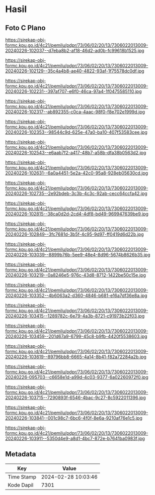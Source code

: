 # Hasil

## Foto C Plano

https://sirekap-obj-formc.kpu.go.id/4c21/pemilu/pdpr/73/06/02/20/13/7306022013009-20240226-102037--d7eba8b2-af18-46d2-ad0b-fc99618b1525.jpg

https://sirekap-obj-formc.kpu.go.id/4c21/pemilu/pdpr/73/06/02/20/13/7306022013009-20240226-102129--35c4a4b8-ae40-4822-93af-1f75578dc0df.jpg

https://sirekap-obj-formc.kpu.go.id/4c21/pemilu/pdpr/73/06/02/20/13/7306022013009-20240226-102231--397af707-e6f0-46ca-97a4-1f0475585110.jpg

https://sirekap-obj-formc.kpu.go.id/4c21/pemilu/pdpr/73/06/02/20/13/7306022013009-20240226-102317--ab892355-c0ca-4aac-98f0-f8e702e1999d.jpg

https://sirekap-obj-formc.kpu.go.id/4c21/pemilu/pdpr/73/06/02/20/13/7306022013009-20240226-102353--98544c9d-625e-47a0-ba10-407f53583cee.jpg

https://sirekap-obj-formc.kpu.go.id/4c21/pemilu/pdpr/73/06/02/20/13/7306022013009-20240226-102543--e6aab7f2-a417-48b7-a58b-dfa38b0563d2.jpg

https://sirekap-obj-formc.kpu.go.id/4c21/pemilu/pdpr/73/06/02/20/13/7306022013009-20240226-102631--6a0a4451-5e2a-42c0-95a8-928eb05630cd.jpg

https://sirekap-obj-formc.kpu.go.id/4c21/pemilu/pdpr/73/06/02/20/13/7306022013009-20240226-102735--2e92bdeb-3c3b-4c3c-92ab-cecc64ccfa42.jpg

https://sirekap-obj-formc.kpu.go.id/4c21/pemilu/pdpr/73/06/02/20/13/7306022013009-20240226-102815--38ca0d2d-2cd4-4df8-bd49-969947639be9.jpg

https://sirekap-obj-formc.kpu.go.id/4c21/pemilu/pdpr/73/06/02/20/13/7306022013009-20240226-102849--3fc7681d-3b5f-4c95-9d97-ff0419d6d22b.jpg

https://sirekap-obj-formc.kpu.go.id/4c21/pemilu/pdpr/73/06/02/20/13/7306022013009-20240226-103039--8899b76b-5ee9-48e4-8d96-5674b8626b35.jpg

https://sirekap-obj-formc.kpu.go.id/4c21/pemilu/pdpr/73/06/02/20/13/7306022013009-20240226-103219--0a8246e5-976c-43d8-8712-1422be50c15e.jpg

https://sirekap-obj-formc.kpu.go.id/4c21/pemilu/pdpr/73/06/02/20/13/7306022013009-20240226-103352--4b6063a2-d360-4846-b681-e16a7df36e8a.jpg

https://sirekap-obj-formc.kpu.go.id/4c21/pemilu/pdpr/73/06/02/20/13/7306022013009-20240226-103415--1289782c-6e79-4a3b-8721-c91973b22f03.jpg

https://sirekap-obj-formc.kpu.go.id/4c21/pemilu/pdpr/73/06/02/20/13/7306022013009-20240226-103459--201d67a9-6799-45c8-b9fb-4420f5538603.jpg

https://sirekap-obj-formc.kpu.go.id/4c21/pemilu/pdpr/73/06/02/20/13/7306022013009-20240226-103619--89796bb8-6665-4a14-8b41-f82a72284a2b.jpg

https://sirekap-obj-formc.kpu.go.id/4c21/pemilu/pdpr/73/06/02/20/13/7306022013009-20240226-095703--c6658e1d-a99d-4c03-9377-6a02260972f0.jpg

https://sirekap-obj-formc.kpu.go.id/4c21/pemilu/pdpr/73/06/02/20/13/7306022013009-20240226-103715--7290893f-6546-4bac-9c27-8c5922011396.jpg

https://sirekap-obj-formc.kpu.go.id/4c21/pemilu/pdpr/73/06/02/20/13/7306022013009-20240226-103841--001c98c7-6bc6-4f0f-8e6a-9210af76e1c5.jpg

https://sirekap-obj-formc.kpu.go.id/4c21/pemilu/pdpr/73/06/02/20/13/7306022013009-20240226-103911--5350d4e9-a8d1-4bc7-872e-b7641ba0983f.jpg


## Metadata

| Key        | Value               |
| ---------- | ------------------- |
| Time Stamp | 2024-02-28 10:03:46 |
| Kode Dapil | 7301                |



